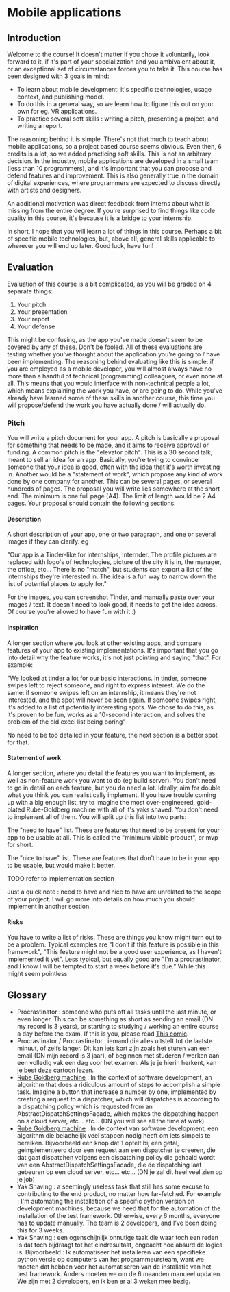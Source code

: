 # Mobile applications

## Introduction

Welcome to the course! It doesn't matter if you chose it voluntarily, look forward to it, if it's part of your specialization and you ambivalent about it, or an exceptional set of circumstances forces you to take it. This course has been designed with 3 goals in mind:

* To learn about mobile development: it's specific technologies, usage context, and publishing model.
* To do this in a general way, so we learn how to figure this out on your own for eg. VR applications.
* To practice several soft skills : writing a pitch, presenting a project, and writing a report.

The reasoning behind it is simple. There's not that much to teach about mobile applications, so a project based course seems obvious. Even then, 6 credits is a lot, so we added practicing soft skills. This is not an arbitrary decision. In the industry, mobile applications are developed in a small team (less than 10 programmers), and it's important that you can propose and defend features and improvement. This is also generally true in the domain of digital experiences, where programmers are expected to discuss directly with artists and designers.

An additional motivation was direct feedback from interns about what is missing from the entire degree. If you're surprised to find things like code quality in this course, it's because it is a bridge to your internship.

In short, I hope that you will learn a lot of things in this course. Perhaps a bit of specific mobile technologies, but, above all, general skills applicable to wherever you will end up later. Good luck, have fun!

## Evaluation

Evaluation of this course is a bit complicated, as you will be graded on 4 separate things:

1. Your pitch
2. Your presentation
3. Your report 
4. Your defense

This might be confusing, as the app you've made doesn't seem to be covered by any of these. Don't be fooled. All of these evaluations are testing whether you've thought about the application you're going to / have been implementing. The reasoning behind evaluating like this is simple: if you are employed as a mobile developer, you will almost always have no more than a handful of technical (programming) colleagues, or even none at all. This means that you would interface with non-technical people a lot, which means explaining the work you have, or are going to do. While you've already have learned some of these skills in another course, this time you will propose/defend the work you have actually done / will actually do. 

### Pitch

You will write a pitch document for your app. A pitch is basically a proposal for something that needs to be made, and it aims to receive approval or funding. A common pitch is the "elevator pitch". This is a 30 second talk, meant to sell an idea for an app. Basically, you're trying to convince someone that your idea is good, often with the idea that it's worth investing in. Another would be a "statement of work", which propose any kind of work done by one company for another. This can be several pages, or several hundreds of pages.
The proposal you will write lies somewhere at the short end. The minimum is one full page (A4). The limit of length would be 2 A4 pages. Your proposal should contain the following sections:

#### Description

A short description of your app, one or two paragraph, and one or several images if they can clarify. eg

"Our app is a Tinder-like for internships, Internder. The profile pictures are replaced with logo's of technologies, picture of the city it is in, the manager, the office, etc... There is no "match", but students can export a list of the internships they're interested in. The idea is a fun way to narrow down the list of potential places to apply for."

For the images, you can screenshot Tinder, and manually paste over your images / text. It doesn't need to look good, it needs to get the idea across. Of course you're allowed to have fun with it :)

#### Inspiration

A longer section where you look at other existing apps, and compare features of your app to existing implementations. It's important that you go into detail why the feature works, it's not just pointing and saying "that". For example:

"We looked at tinder a lot for our basic interactions. In tinder, someone swipes left to reject someone, and right to express interest. We do the same: if someone swipes left on an internship, it means they're not interested, and the spot will never be seen again. If someone swipes right, it's added to a list of potentially interesting spots. We chose to do this, as it's proven to be fun, works as a 10-second interaction, and solves the problem of the old excel list being boring"

No need to be too detailed in your feature, the next section is a better spot for that.

#### Statement of work 

A longer section, where you detail the features you want to implement, as well as non-feature work you want to do (eg build server). You don't need to go in detail on each feature, but you do need a lot. Ideally, aim for double what you think you can realistically implement. If you have trouble coming up with a big enough list, try to imagine the most over-engineered, gold-plated Rube-Goldberg machine with all of it's yaks shaved. You don't need to implement all of them. You will split up this list into two parts:

The "need to have" list. These are features that need to be present for your app to be usable at all. This is called the "minimum viable product", or mvp for short.

The "nice to have" list. These are features that don't have to be in your app to be usable, but would make it better.

TODO refer to implementation section

Just a quick note : need to have and nice to have are unrelated to the scope of your project. I will go more into details on how much you should implement in another section.

#### Risks

You have to write a list of risks. These are things you know might turn out to be a problem. Typical examples are "I don't if this feature is possible in this framework", "This feature might not be a good user experience, as I haven't implemented it yet". Less typical, but equally good are "I'm a procrastinator, and I know I will be tempted to start a week before it's due." While this might seem pointless 

## Glossary


* Procrastinator  : someone who puts off all tasks until the last minute, or even longer. This can be something as short as sending an email (DN my record is 3 years), or starting to studying / working an entire course a day before the exam. If this is you, please read [This comic](https://waitbutwhy.com/2013/10/why-procrastinators-procrastinate.html). 
* Procrastinator / Procrastinator : iemand die alles uitstelt tot de laatste minuut, of zelfs langer. Dit kan iets kort zijn zoals het sturen van een email (DN mijn record is 3 jaar), of beginnen met studeren / werken aan een volledig vak een dag voor het examen. Als je je hierin herkent, kan je best [deze cartoon](https://waitbutwhy.com/2013/10/why-procrastinators-procrastinate.html) lezen.
* [Rube Goldberg machine](https://en.wikipedia.org/wiki/Rube_Goldberg_machine) : In the context of software development, an algorithm that does a ridiculous amount of steps to accomplish a simple task. Imagine a button that increase a number by one, implemented by creating a request to a dispatcher, which will dispatches is according to a dispatching policy which is requested from an AbstractDispatchSettingsFacade, which makes the dispatching happen on a cloud server, etc... etc... (DN you will see all the time at work)
* [Rube Goldberg machine](https://en.wikipedia.org/wiki/Rube_Goldberg_machine) : In de context van software development, een algorithm die belachelijk veel stappen nodig heeft om iets simpels te bereiken. Bijvoorbeeld een knop dat 1 optelt bij een getal, geimplementeerd door een request aan een dispatcher te creeren, die dat gaat dispatchen volgens een dispatching policy die gehaald wordt van een AbstractDispatchSettingsFacade, die de dispatching laat gebeuren op een cloud server, etc... etc... (DN je zal dit heel veel zien op je job)
* Yak Shaving : a seemingly useless task that still has some excuse to contributing to the end product, no matter how far-fetched. For example : I'm automating the installation of a specific python version on development machines, because we need that for the automation of the installation of the test framework. Otherwise, every 6 months, everyone has to update manually. The team is 2 developers, and I've been doing this for 3 weeks.
* Yak Shaving : een ogenschijnlijk onnutige taak die waar toch een reden is dat toch bijdraagt tot het eindresultaat, ongeacht hoe absurd de logica is. Bijvoorbeeld : Ik automatiseer het installeren van een specifieke python versie op computers van het programmeursteam, want we moeten dat hebben voor het automatiseren van de installatie van het test framework. Anders moeten we om de 6 maanden manueel updaten. We zijn met 2 developers, en ik ben er al 3 weken mee bezig. 